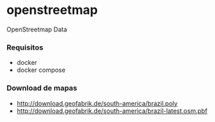 # openstreetmap
OpenStreetmap Data

### Requisitos
- docker
- docker compose

### Download de mapas
- http://download.geofabrik.de/south-america/brazil.poly
- http://download.geofabrik.de/south-america/brazil-latest.osm.pbf